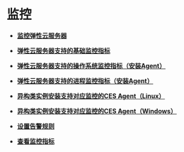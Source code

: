 # 监控<a name="ecs_03_1000"></a>

-   **[监控弹性云服务器](监控弹性云服务器.md)**  

-   **[弹性云服务器支持的基础监控指标](弹性云服务器支持的基础监控指标.md)**  

-   **[弹性云服务器支持的操作系统监控指标（安装Agent）](弹性云服务器支持的操作系统监控指标（安装Agent）.md)**  

-   **[弹性云服务器支持的进程监控指标（安装Agent）](弹性云服务器支持的进程监控指标（安装Agent）.md)**  

-   **[异构类实例安装支持对应监控的CES Agent（Linux）](异构类实例安装支持对应监控的CES-Agent（Linux）.md)**  

-   **[异构类实例安装支持对应监控的CES Agent（Windows）](异构类实例安装支持对应监控的CES-Agent（Windows）.md)**  

-   **[设置告警规则](设置告警规则.md)**  

-   **[查看监控指标](查看监控指标.md)**  

